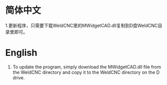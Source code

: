 # 简体中文

1.更新程序，只需要下载WeldCNC里的MWidgetCAD.dll复制到D盘WeldCNC目录里即可。


# English

1. To update the program, simply download the MWidgetCAD.dll file from the WeldCNC directory and copy it to the WeldCNC directory on the D drive.
